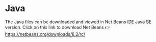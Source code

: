# Java

The Java files can be downloaded and viewed in Net Beans IDE Java SE version.
Click on this link to download Net Beans 👉 https://netbeans.org/downloads/8.2/rc/  
